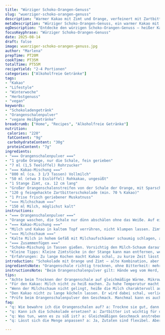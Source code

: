 ```yaml
---
title: "Würziger Schoko-Orangen-Genuss"
slug: "wuerziger-schoko-orangen-genuss"
description: "Warmer Kakao mit Zimt und Orange, verfeinert mit Zartbitterschokolade und einem Hauch Muskat. Die Schale wird getrocknet und gemahlen, für intensives Aroma. Milch wird cremig aufgeschäumt. Ein süßer, aromatischer Genuss für kalte Tage, ohne Nüsse, gluten- und eifrei. Kleine Anpassungen an Zutaten und Zeiten für optimalen Geschmack und Textur."
metaDescription: "Würziger Schoko-Orangen-Genuss, ein warmer Kakao mit Zimt, Orange und Zartbitterschokolade. Ideal für kalte Tage, vegan und glutenfrei."
ogDescription: "Entdecke den würzigen Schoko-Orangen-Genuss – heißer Kakao mit Zimt und Orange, perfekt für kalte Tage. Einfach und oh so lecker."
focusKeyphrase: "Würziger Schoko-Orangen-Genuss"
date: 2025-08-14
draft: false
image: wuerziger-schoko-orangen-genuss.jpg
author: "Marlena"
prepTime: PT20M
cookTime: PT35M
totalTime: PT55M
recipeYield: "2-4 Portionen"
categories: ["Alkoholfreie Getränke"]
tags:
- "Kakao"
- "Lifestyle"
- "Winterwoche"
- "Herbstgenuss"
- "vegan"
keywords:
- "Schokoladengetränk"
- "Orangenschalenpulver"
- "vegane Heißgetränke"
breadcrumb: ["Home", "Recipes", "Alkoholfreie Getränke"]
nutrition: 
 calories: "220"
 fatContent: "9g"
 carbohydrateContent: "30g"
 proteinContent: "7g"
ingredients:
- "=== Orangenschalenpulver ==="
- "1 große Orange, nur die Schale, fein gerieben"
- "7 ml (1,5 Teelöffel) Rohrzucker"
- "=== Kakao-Mischung ==="
- "800 ml (ca. 3 1/3 Tassen) Vollmilch"
- "50 ml (etwa 3 Esslöffel) Rohkakao, ungesüßt"
- "1 Stange Zimt, ca. 12 cm lang"
- "Großer Orangenschalenstreifen von der Schale der Orange, mit Sparschäler"
- "120 g feingehackte Zartbitterschokolade (min. 70 % Kakao)"
- "1 Prise frisch geriebener Muskatnuss"
- "=== Milchschaum ==="
- "150 ml Milch, möglichst kalt"
instructions:
- "=== Orangenschalenpulver ==="
- "Orange waschen, die Schale nur dünn abschälen ohne das Weiße. Auf einem Teller verteilen und in kurzen Intervallen von 25 Sekunden in der Mikrowelle erhitzen. Dazwischen mit einem Löffel durchmischen. Ziel: fast knusprig, nicht braun. Das braucht ca. 2-3 Minuten, aber lieber öfter stoppen – Verbrennen schmeckt bitter und alles ist ruiniert. Mit Mörser und Stößel zu feinem Pulver mahlen, dann mit dem Rohrzucker vermischen. Dieser Schritt ist nicht nur dekorativ, sondern intensiviert die Zitrusaromen, die im Kakao sonst leicht untergehen."
- "=== Kakao-Mischung ==="
- "Milch und Kakao in kaltem Topf verrühren, nicht klumpen lassen. Zimtstange und Orangenschalenstreifen dazugeben. Auf mittlerer Hitze erwärmen, langsam zum Simmern bringen, dabei beständig mit Schneebesen rühren. Ruhig deutlich blubbern lassen, aber kein wildes Kochen – das verdirbt die Milchstruktur. Fünf bis sieben Minuten köcheln, damit Zimt und Orange ihre ätherischen Öle abgeben. Dann die Zartbitterschokolade unterrühren. Nicht aufhören zu rühren, Schokolade soll geschmolzen, aber nicht verbrannt sein. Noch mal eine Minute sanft köcheln lassen, dann Zimt und Schalenstück entfernen. Ein Hauch frische Muskatnuss unterrühren – gibt Tiefe, ersetzt auf subtile Art Vanille oder andere süße Gewürze."
- "=== Milchschaum ==="
- "Kalte Milch in hohem Gefäß mit Milchaufschäumer schaumig schlagen, aber nicht zu trocken – cremmiger Schaum bleibt besser auf dem Getränk. Erwärmen, aber nicht über 65 Grad, sonst wird Milch bitter und verliert Süße. Kein Ersatz? Mikrowelle in Etappen und dann kräftig mit Schneebesen schlagen, möglichst viel Luft reinbringen."
- "=== Zusammenfügen ==="
- "Schoko-Mischung in Tassen gießen. Vorsichtig den Milch-Schaum daraufsetzen, nicht vermischen, sieht schöner aus. Zum Schluss Orangenschalenpulver fein darüberstreuen – duftet beim Servieren intensiv nach Orange und erinnert an Weihnachtsbäckerei. Wer Pepp mag, kann stattdessen gemahlene Tonkabohne nehmen; geht aber sparsam."
- "Kleine Tipps: Kleine Zimtstücke in der Stange kann man entfernen, wenn zu bitter. Die Milch nicht erst kochen lassen, sonst wird sie labbrig. Statt Rohrzucker geht feiner Honig, gibt aber einen anderen Geschmack. Vollmilch sorgt für cremiges Mundgefühl, Pflanzenmilch ist möglich, würden aber die Textur verändern. Beim Schokoladentyp wird weniger Schokolade bitterer – Zartbitter heißt nicht immer besser."
- "Erfahrungen: Zu lange Kochen macht Kakao schal, zu kurze Zeit lässt Gewürze blass. Trockene Orangenschale braucht Geduld, hat man es eilig, kann man Orangenzucker kaufen, aber das verliert Frische. Wer experimentiert, kann Kardamom oder Nelke dafür geben, aber selten wirklich schöner. Ich hab’s ausprobiert, das wirkt schnell dominierend."
introduction: "Schokolade mit Orange und Zimt – alte Kombination, aber trotzdem nicht banal. Ich habe oft zu stark gezuckert oder die Zimtpaste zu dominant gemacht. Dieses Mal anders: weniger Zucker, intensiver Kakao, Zartbitterschokolade statt Milchschokolade. Und Muskatnuss rein, nicht nur Zimt. Gerade die trockene Orangenschale macht es interessant – die kannst du nicht einfach mit frischer ersetzen, zu feucht. Die Milch wird sachte erwärmt, so bleibt sie samtig, nicht verbrannt. Der Milchschaum oben drauf macht’s besonders wohnlich – fast eine kleine Verwöhnpause. Kein Eikram, kein Gluten, so kann das fast jeder genießen. Warme Getränke sind auch Pragmatismus, nicht nur Genuss: Hier bekommst du direkt die nötige Würze und Wärme, ohne großen Firlefanz."
ingredientsNote: "Orangenschale richtig trocknen, ohne Bitterkeit: mehrmals kurz in der Mikrowelle, zwischendurch mischen und kontrollieren. Man darf sie höchstens leicht bräunen, nicht schwarz. Rohrzucker hilft, das Aroma zu binden. Rohkakao kann je nach Marke variieren; falls zu grob, vorher durchsieben. Zartbitterschokolade bringt mehr Geschmack als Milchschokolade, weil Zuckeranteil niedriger ist. Zimtstange möglichst frisch und von guter Qualität, sonst ist das Aroma flach. Muskatnuss immer frisch reiben, verliert schnell. Milch cold zum aufschäumen, das gibt mehr Volumen. Ersatz: Mandelmilch oder Hafermilch, aber verringerter Schaum. Für Süße Honig oder Ahornsirup möglich, aber dann weniger Zucker im Pulver nehmen."
instructionsNote: "Beim Orangenschalenpulver gilt: Hände weg vom Herd, sonst raucht es schnell und schmeckt verbrannt. Richtiges Timing an der Mikrowelle beachten und öfter anhalten. Der Kakao ist heikel - nicht zu heißer Herd. Kontrolliere, ob Milch schäumt und kleine Bläschen wirft, bevor sie köchelt. Die Schokolade muss vollständig geschmolzen, aber nicht trüb sein – sonst bedeutet das Überhitzung. Flotte Bewegungen beim Aufschäumen der Milch vermeiden zu großen lauten Spritzern; besser langsam und geduldig. Zusammenfügen: Vorsichtig, sonst sinkt Schaum. Dekoration frisch vor dem Servieren – sonst saugt er sich weich. Wenn einmal Milch gerinnt, hilft Sektiergerät oder frische Portion."
tips:
- "Achte beim Trocknen der Orangenschale auf gleichmäßige Wärme. Mikrowelle in kurzen Intervallen benutzen, Stopp, Rühren, Kontrolle wichtig. Schale darf nicht überhitzen, nur leicht bräunlich werden. Vermeide Bitterkeit. Diese Intensität bringt Aromen hervor."
- "Für den Kakao: Milch nicht zu heiß machen. Zu hohe Temperatur macht sie bitter und verändert die Textur. Konstantes Rühren ist entscheidend, damit sich die Schokolade gut integriert. Geschmack intensivieren durch mehr Zartbitterschokolade oder weniger Zucker."
- "Wenn der Milchschaum nicht gelingt, heiße die Milch charaktervoll auf, darunter schäumt’s besser. Wenn es keine gute Schäumhilfe gibt, Mikrowelle nutzen. Dann Luft reinbringen mit einem Schneebesen. Schaum sollte cremig sein, nicht zu trocken. Hier merkt man den Unterschied."
- "Den Kakao nicht zu lange köcheln lassen. Er wird dabei schal, verliert an Tiefe. Achte auf den Duft – wenn das Zimt-Aroma stark wird, ist es an der Zeit abzuschalten. Die richtige Balance zwischen Zeit und Temperatur ist ein Schlüssel zum Erfolg."
- "Prüfe beim Orangenschalenpulver den Geschmack. Manchmal kann es auch zu intensiv werden. Gemahlene Tonkabohne ist ebenfalls ein interessanter Ersatz. Verwende sie sparsam. Zu viel kann bitterlich wirken. Sie bringt einen neuen Akzent, wenn du das Experiment wagen möchtest."
faq:
- "q: Wie bewahre ich die Orangenschalen auf? a: Trockne sie gut, dann in einem dunklen Behälter lagern. So bleiben sie aromatisch. Kann man auch im Kühlschrank halten, aber nicht zu feucht."
- "q: Kann ich die Schokolade ersetzen? a: Zartbitter ist wichtig für die Balance. Du könntest mit Milchschokolade arbeiten, aber süßer. Experimentiere mit dunklerer Schokolade. Dann weniger Zucker hinzufügen."
- "q: Was tun, wenn es zu süß ist? a: Gleichmäßigen Geschmack anstreben. Weniger Zucker verwenden und frische Muskatnuss reinreiben. Tiefe kommt dann durch Schokolade und Gewürze."
- "q: Lässt sich die Menge anpassen? a: Ja, Zutaten sind flexibel. Aber achte darauf, dass die Konsistenz beibehalten wird. Mehr Milch bedeutet weniger Schokolade und umgekehrt. "

---
```

